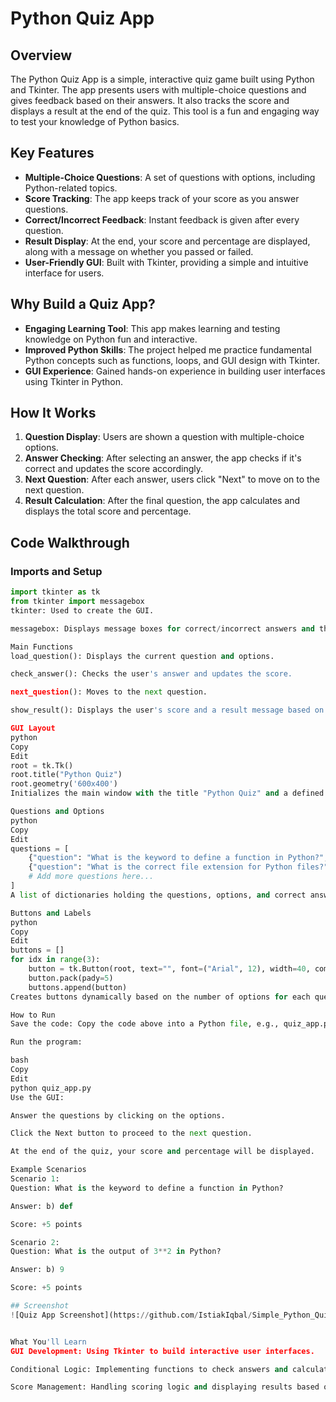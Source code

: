 # Python Quiz App

## Overview
The Python Quiz App is a simple, interactive quiz game built using Python and Tkinter. The app presents users with multiple-choice questions and gives feedback based on their answers. It also tracks the score and displays a result at the end of the quiz. This tool is a fun and engaging way to test your knowledge of Python basics.

## Key Features
- **Multiple-Choice Questions**: A set of questions with options, including Python-related topics.
- **Score Tracking**: The app keeps track of your score as you answer questions.
- **Correct/Incorrect Feedback**: Instant feedback is given after every question.
- **Result Display**: At the end, your score and percentage are displayed, along with a message on whether you passed or failed.
- **User-Friendly GUI**: Built with Tkinter, providing a simple and intuitive interface for users.

## Why Build a Quiz App?
- **Engaging Learning Tool**: This app makes learning and testing knowledge on Python fun and interactive.
- **Improved Python Skills**: The project helped me practice fundamental Python concepts such as functions, loops, and GUI design with Tkinter.
- **GUI Experience**: Gained hands-on experience in building user interfaces using Tkinter in Python.

## How It Works
1. **Question Display**: Users are shown a question with multiple-choice options.
2. **Answer Checking**: After selecting an answer, the app checks if it's correct and updates the score accordingly.
3. **Next Question**: After each answer, users click "Next" to move on to the next question.
4. **Result Calculation**: After the final question, the app calculates and displays the total score and percentage.

## Code Walkthrough
### Imports and Setup
```python
import tkinter as tk
from tkinter import messagebox
tkinter: Used to create the GUI.

messagebox: Displays message boxes for correct/incorrect answers and the result.

Main Functions
load_question(): Displays the current question and options.

check_answer(): Checks the user's answer and updates the score.

next_question(): Moves to the next question.

show_result(): Displays the user's score and a result message based on the percentage.

GUI Layout
python
Copy
Edit
root = tk.Tk()
root.title("Python Quiz")
root.geometry('600x400')
Initializes the main window with the title "Python Quiz" and a defined size.

Questions and Options
python
Copy
Edit
questions = [
    {"question": "What is the keyword to define a function in Python?", "options": ["a) func", "b) def", "c) function"], "answer": "b"},
    {"question": "What is the correct file extension for Python files?", "options": ["a) .py", "b) .pyt", "c) .txt"], "answer": "a"},
    # Add more questions here...
]
A list of dictionaries holding the questions, options, and correct answers.

Buttons and Labels
python
Copy
Edit
buttons = []
for idx in range(3):
    button = tk.Button(root, text="", font=("Arial", 12), width=40, command=lambda idx=idx: check_answer(idx))
    button.pack(pady=5)
    buttons.append(button)
Creates buttons dynamically based on the number of options for each question.

How to Run
Save the code: Copy the code above into a Python file, e.g., quiz_app.py.

Run the program:

bash
Copy
Edit
python quiz_app.py
Use the GUI:

Answer the questions by clicking on the options.

Click the Next button to proceed to the next question.

At the end of the quiz, your score and percentage will be displayed.

Example Scenarios
Scenario 1:
Question: What is the keyword to define a function in Python?

Answer: b) def

Score: +5 points

Scenario 2:
Question: What is the output of 3**2 in Python?

Answer: b) 9

Score: +5 points

## Screenshot
![Quiz App Screenshot](https://github.com/IstiakIqbal/Simple_Python_Quiz/blob/main/Simple%20Python%20Quiz.png?raw=true)


What You'll Learn
GUI Development: Using Tkinter to build interactive user interfaces.

Conditional Logic: Implementing functions to check answers and calculate scores.

Score Management: Handling scoring logic and displaying results based on performance.
